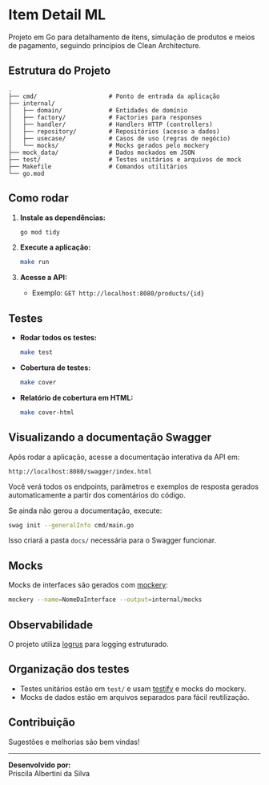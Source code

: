 # Item Detail ML

Projeto em Go para detalhamento de itens, simulação de produtos e meios de pagamento, seguindo princípios de Clean Architecture.

## Estrutura do Projeto

```
.
├── cmd/                    # Ponto de entrada da aplicação
├── internal/
│   ├── domain/             # Entidades de domínio
│   ├── factory/            # Factories para responses
│   ├── handler/            # Handlers HTTP (controllers)
│   ├── repository/         # Repositórios (acesso a dados)
│   ├── usecase/            # Casos de uso (regras de negócio)
│   └── mocks/              # Mocks gerados pelo mockery
├── mock_data/              # Dados mockados em JSON
├── test/                   # Testes unitários e arquivos de mock
├── Makefile                # Comandos utilitários
└── go.mod
```

## Como rodar

1. **Instale as dependências:**

   ```sh
   go mod tidy
   ```

2. **Execute a aplicação:**

   ```sh
   make run
   ```

3. **Acesse a API:**
   - Exemplo: `GET http://localhost:8080/products/{id}`

## Testes

- **Rodar todos os testes:**

  ```sh
  make test
  ```

- **Cobertura de testes:**

  ```sh
  make cover
  ```

- **Relatório de cobertura em HTML:**
  ```sh
  make cover-html
  ```

## Visualizando a documentação Swagger

Após rodar a aplicação, acesse a documentação interativa da API em:

```
http://localhost:8080/swagger/index.html
```

Você verá todos os endpoints, parâmetros e exemplos de resposta gerados automaticamente a partir dos comentários do código.

Se ainda não gerou a documentação, execute:

```sh
swag init --generalInfo cmd/main.go
```

Isso criará a pasta `docs/` necessária para o Swagger funcionar.

## Mocks

Mocks de interfaces são gerados com [mockery](https://github.com/vektra/mockery):

```sh
mockery --name=NomeDaInterface --output=internal/mocks
```

## Observabilidade

O projeto utiliza [logrus](https://github.com/sirupsen/logrus) para logging estruturado.

## Organização dos testes

- Testes unitários estão em `test/` e usam [testify](https://github.com/stretchr/testify) e mocks do mockery.
- Mocks de dados estão em arquivos separados para fácil reutilização.

## Contribuição

Sugestões e melhorias são bem vindas!

---

**Desenvolvido por:**  
Priscila Albertini da Silva
